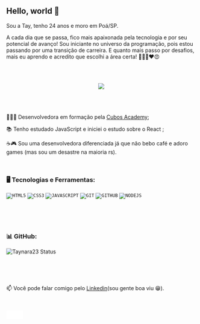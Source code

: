 ## Hello, world 👾

<p align="left">Sou a Tay, tenho 24 anos e moro em Poá/SP.</p>
<p align="left">A cada dia que se passa, fico mais apaixonada pela tecnologia e por seu potencial de avanço! Sou iniciante no universo da programação, pois estou passando por uma transição de carreira. E quanto mais passo por desafios, mais eu aprendo e acredito que escolhi a área certa!  👩🏾‍💻❤️😍</p>
</br>
</br>

<p align="center">
  <img src="https://user-images.githubusercontent.com/117486346/223865390-e5d28f23-0b7b-4034-8936-59a49d99b237.gif" width="350">
</p>

</br>
</br>

<div display="inline-block">
 <p align="left">👩🏾‍💻 Desenvolvedora em formação pela <a href="https://cubos.academy/">Cubos Academy</a>;</p>
 <p align="left">📚 Tenho estudado JavaScript e iniciei o estudo sobre o React ;</p>
 <p align="left">☕🎮 Sou uma desenvolvedora diferenciada já que não bebo café e adoro games (mas sou um desastre na maioria rs).</p>
</div>

</br>

### 🖥️ Tecnologias e Ferramentas: 
<code><img width="40px" src="https://cdn.jsdelivr.net/gh/devicons/devicon/icons/html5/html5-original-wordmark.svg" title = "HTML5"/></code>
<code><img width="40px" src="https://cdn.jsdelivr.net/gh/devicons/devicon/icons/css3/css3-original-wordmark.svg" title = "CSS3"/></code>
<code><img width="40px" src="https://cdn.jsdelivr.net/gh/devicons/devicon/icons/javascript/javascript-original.svg" title = "JAVASCRIPT"/></code>
<code><img width="40px" src="https://cdn.jsdelivr.net/gh/devicons/devicon/icons/git/git-original.svg" title = "GIT"/></code>
<code><img width="40px" src="https://cdn.jsdelivr.net/gh/devicons/devicon/icons/github/github-original.svg" title = "GITHUB"/></code>
<code><img width="40px" src="https://cdn.jsdelivr.net/gh/devicons/devicon/icons/nodejs/nodejs-original.svg" title = "NODEJS"/></code>

</br>
</br>
</br>

### 📊 GitHub:
![Taynara23 Status](https://github-readme-stats.vercel.app/api?username=Taynara23&show_icons=true&theme=radical)

</br>
</br>
</br>

📫 Você pode falar comigo pelo [Linkedin](https://www.linkedin.com/in/taynarapereira23/)(sou gente boa viu 😁).

</br>

<a href="https://www.instagram.com/_ifro/" target="_blank"><img align="left" alt="Instagram" width="22px" src="https://github.com/Aakarsh-B/trying-repos/blob/master/insta.svg" />
<a href="https://www.linkedin.com/in/taynarapereira23/" target="_blank"><img align="left" alt="LinkedIn" width="22px" src="https://github.com/Aakarsh-B/trying-repos/blob/master/linkedin.svg" />


